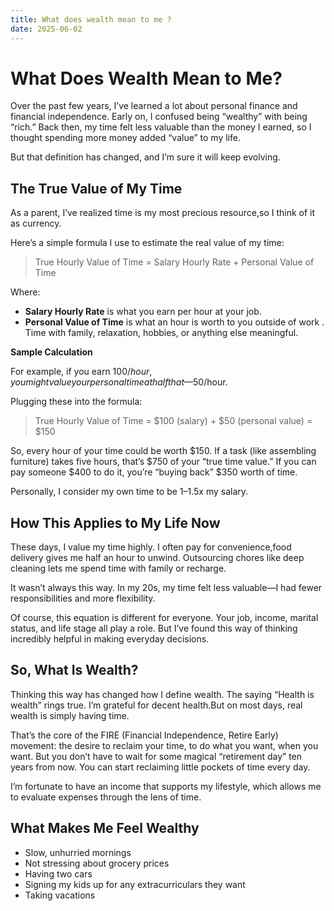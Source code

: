 ```yaml
---
title: What does wealth mean to me ?
date: 2025-06-02
---
```


# What Does Wealth Mean to Me?

Over the past few years, I’ve learned a lot about personal finance and financial independence. Early on, I confused being “wealthy” with being “rich.” Back then, my time felt less valuable than the money I earned, so I thought spending more money added “value” to my life.

But that definition has changed, and I’m sure it will keep evolving.

## The True Value of My Time

As a parent, I’ve realized time is my most precious resource,so I think of it as currency.

Here’s a simple formula I use to estimate the real value of my time:

> True Hourly Value of Time = Salary Hourly Rate + Personal Value of Time


Where:
- **Salary Hourly Rate** is what you earn per hour at your job.
- **Personal Value of Time** is what an hour is worth to you outside of work . Time with family, relaxation, hobbies, or anything else meaningful.

**Sample Calculation**

For example, if you earn $100/hour, you might value your personal time at half that—$50/hour.


Plugging these into the formula:

> True Hourly Value of Time = $100 (salary) + $50 (personal value) = $150


So, every hour of your time could be worth $150. If a task (like assembling furniture) takes five hours, that’s $750 of your “true time value.” If you can pay someone $400 to do it, you’re “buying back” $350 worth of time.

Personally, I consider my own time to be 1–1.5x my salary.

## How This Applies to My Life Now

These days, I value my time highly. I often pay for convenience,food delivery gives me half an hour to unwind. Outsourcing chores like deep cleaning lets me spend time with family or recharge.

It wasn’t always this way. In my 20s, my time felt less valuable—I had fewer responsibilities and more flexibility.

Of course, this equation is different for everyone. Your job, income, marital status, and life stage all play a role. But I’ve found this way of thinking incredibly helpful in making everyday decisions.

## So, What Is Wealth?

Thinking this way has changed how I define wealth. The saying “Health is wealth” rings true. I’m grateful for decent health.But on most days, real wealth is simply having time.


That’s the core of the FIRE (Financial Independence, Retire Early) movement: the desire to reclaim your time, to do what you want, when you want. But you don’t have to wait for some magical “retirement day” ten years from now. You can start reclaiming little pockets of time every day.

I’m fortunate to have an income that supports my lifestyle, which allows me to evaluate expenses through the lens of time.

## What Makes Me Feel Wealthy

- Slow, unhurried mornings  
- Not stressing about grocery prices  
- Having two cars
- Signing my kids up for any extracurriculars they want
- Taking vacations



